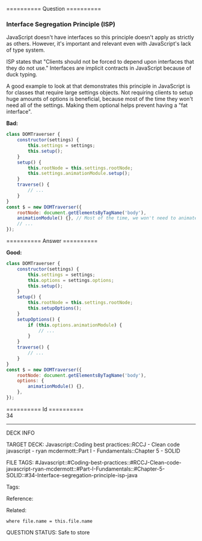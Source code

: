 ========== Question ==========  

### Interface Segregation Principle (ISP)

JavaScript doesn't have interfaces so this principle doesn't apply as strictly as others. However, it's important and relevant even with JavaScript's lack of type system.

ISP states that "Clients should not be forced to depend upon interfaces that they do not use." Interfaces are implicit contracts in JavaScript because of duck typing.

A good example to look at that demonstrates this principle in JavaScript is for classes that require large settings objects. Not requiring clients to setup huge amounts of options is beneficial, because most of the time they won't need all of the settings. Making them optional helps prevent having a "fat interface".

**Bad:**

```javascript
class DOMTraverser {
    constructor(settings) {
        this.settings = settings;
        this.setup();
    }
    setup() {
        this.rootNode = this.settings.rootNode;
        this.settings.animationModule.setup();
    }
    traverse() {
        // ...
    }
}
const $ = new DOMTraverser({
    rootNode: document.getElementsByTagName('body'),
    animationModule() {}, // Most of the time, we won't need to animate when traversing.
    // ...
});
```  

========== Answer ==========  

**Good:**

```javascript
class DOMTraverser {
    constructor(settings) {
        this.settings = settings;
        this.options = settings.options;
        this.setup();
    }
    setup() {
        this.rootNode = this.settings.rootNode;
        this.setupOptions();
    }
    setupOptions() {
        if (this.options.animationModule) {
            // ...
        }
    }
    traverse() {
        // ...
    }
}
const $ = new DOMTraverser({
    rootNode: document.getElementsByTagName('body'),
    options: {
        animationModule() {},
    },
});
```

========== Id ==========  
34

---

DECK INFO

TARGET DECK: Javascript::Coding best practices::RCCJ - Clean code javascript - ryan mcdermott::Part I - Fundamentals::Chapter 5 - SOLID

FILE TAGS: #Javascript::#Coding-best-practices::#RCCJ-Clean-code-javascript-ryan-mcdermott::#Part-I-Fundamentals::#Chapter-5-SOLID::#34-Interface-segregation-principle-isp-java

Tags:

Reference:

Related:

```dataview
where file.name = this.file.name
```

QUESTION STATUS: Safe to store
